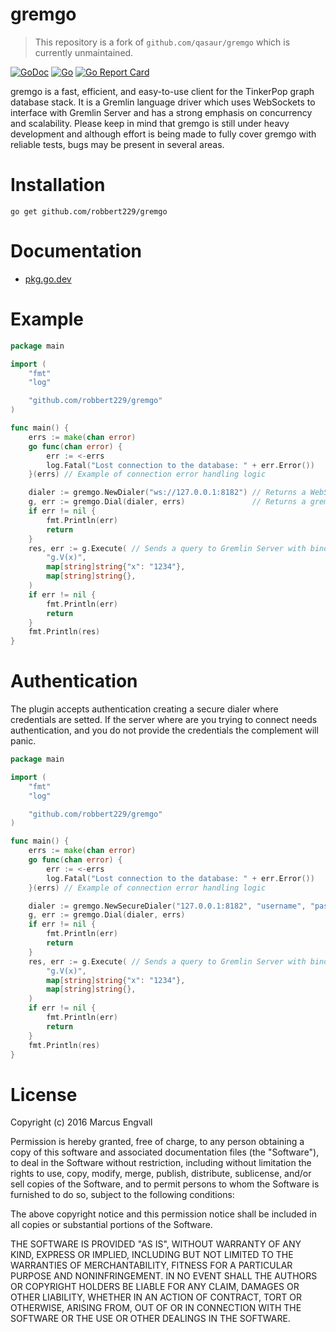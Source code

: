 # gremgo

> This repository is a fork of `github.com/qasaur/gremgo` which is currently unmaintained.

[![GoDoc](http://img.shields.io/badge/godoc-reference-blue.svg)](http://godoc.org/github.com/qasaur/gremgo) [![Go](https://github.com/robbert229/gremgo/actions/workflows/go.yml/badge.svg)](https://github.com/robbert229/gremgo/actions/workflows/go.yml) [![Go Report Card](https://goreportcard.com/badge/github.com/qasaur/gremgo)](https://goreportcard.com/report/github.com/robbert229/gremgo)

gremgo is a fast, efficient, and easy-to-use client for the TinkerPop graph database stack. It is a Gremlin language
driver which uses WebSockets to interface with Gremlin Server and has a strong emphasis on concurrency and scalability.
Please keep in mind that gremgo is still under heavy development and although effort is being made to fully cover gremgo
with reliable tests, bugs may be present in several areas.

Installation
==========

```
go get github.com/robbert229/gremgo
```

Documentation
==========

* [pkg.go.dev](https://pkg.go.dev/github.com/robbert229/gremgo)

Example
==========

```go
package main

import (
	"fmt"
	"log"

	"github.com/robbert229/gremgo"
)

func main() {
	errs := make(chan error)
	go func(chan error) {
		err := <-errs
		log.Fatal("Lost connection to the database: " + err.Error())
	}(errs) // Example of connection error handling logic

	dialer := gremgo.NewDialer("ws://127.0.0.1:8182") // Returns a WebSocket dialer to connect to Gremlin Server
	g, err := gremgo.Dial(dialer, errs)               // Returns a gremgo client to interact with
	if err != nil {
		fmt.Println(err)
		return
	}
	res, err := g.Execute( // Sends a query to Gremlin Server with bindings
		"g.V(x)",
		map[string]string{"x": "1234"},
		map[string]string{},
	)
	if err != nil {
		fmt.Println(err)
		return
	}
	fmt.Println(res)
}
```

Authentication
==========
The plugin accepts authentication creating a secure dialer where credentials are setted.
If the server where are you trying to connect needs authentication, and you do not provide the
credentials the complement will panic.

```go
package main

import (
	"fmt"
	"log"

	"github.com/robbert229/gremgo"
)

func main() {
	errs := make(chan error)
	go func(chan error) {
		err := <-errs
		log.Fatal("Lost connection to the database: " + err.Error())
	}(errs) // Example of connection error handling logic

	dialer := gremgo.NewSecureDialer("127.0.0.1:8182", "username", "password") // Returns a WebSocket dialer to connect to Gremlin Server
	g, err := gremgo.Dial(dialer, errs)                                        // Returns a gremgo client to interact with
	if err != nil {
		fmt.Println(err)
		return
	}
	res, err := g.Execute( // Sends a query to Gremlin Server with bindings
		"g.V(x)",
		map[string]string{"x": "1234"},
		map[string]string{},
	)
	if err != nil {
		fmt.Println(err)
		return
	}
	fmt.Println(res)
}
```

License
==========

Copyright (c) 2016 Marcus Engvall

Permission is hereby granted, free of charge, to any person obtaining a copy of this software and associated
documentation files (the "Software"), to deal in the Software without restriction, including without limitation the
rights to use, copy, modify, merge, publish, distribute, sublicense, and/or sell copies of the Software, and to permit
persons to whom the Software is furnished to do so, subject to the following conditions:

The above copyright notice and this permission notice shall be included in all copies or substantial portions of the
Software.

THE SOFTWARE IS PROVIDED "AS IS", WITHOUT WARRANTY OF ANY KIND, EXPRESS OR IMPLIED, INCLUDING BUT NOT LIMITED TO THE
WARRANTIES OF MERCHANTABILITY, FITNESS FOR A PARTICULAR PURPOSE AND NONINFRINGEMENT. IN NO EVENT SHALL THE AUTHORS OR
COPYRIGHT HOLDERS BE LIABLE FOR ANY CLAIM, DAMAGES OR OTHER LIABILITY, WHETHER IN AN ACTION OF CONTRACT, TORT OR
OTHERWISE, ARISING FROM, OUT OF OR IN CONNECTION WITH THE SOFTWARE OR THE USE OR OTHER DEALINGS IN THE SOFTWARE.
